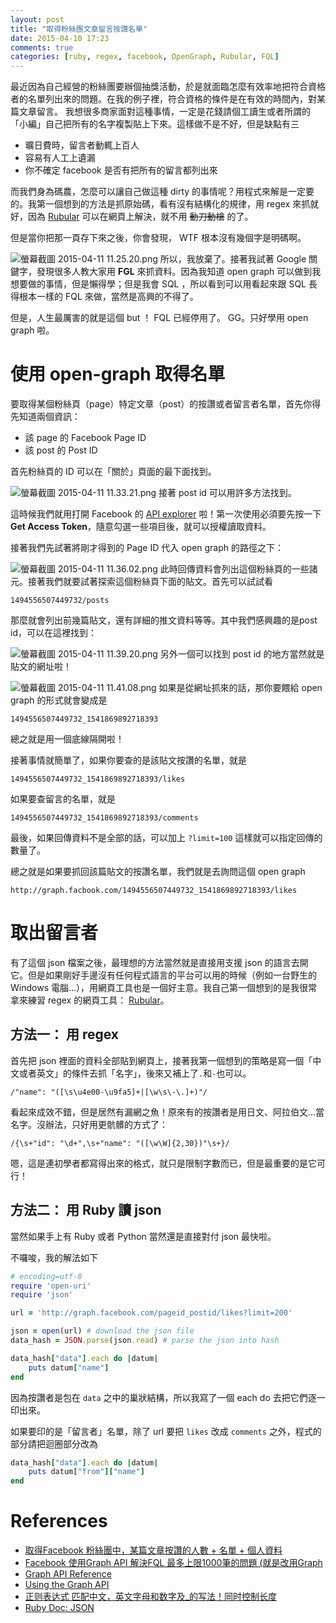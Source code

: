 ```yaml
---
layout: post
title: "取得粉絲團文章留言按讚名單"
date: 2015-04-10 17:23
comments: true
categories: [ruby, regex, facebook, OpenGraph, Rubular, FQL]
---
```

最近因為自己經營的粉絲團要辦個抽獎活動，於是就面臨怎麼有效率地把符合資格者的名單列出來的問題。在我的例子裡，符合資格的條件是在有效的時間內，對某篇文章留言。
我想很多商家面對這種事情，一定是花錢請個工讀生或者所謂的「小編」自己把所有的名字複製貼上下來。這樣做不是不好，但是缺點有三

- 曠日費時，留言者動輒上百人
- 容易有人工上遺漏
- 你不確定 facebook 是否有把所有的留言都列出來

而我們身為碼農，怎麼可以讓自己做這種 dirty 的事情呢？用程式來解是一定要的。我第一個想到的方法是抓原始碼，看有沒有結構化的規律，用 regex 來抓就好，因為 [Rubular](http://rubular.com/ "Rubular a Ruby regular expression editor") 可以在網頁上解決，就不用 ~~動刀動槍~~ 的了。

但是當你把那一頁存下來之後，你會發現， WTF 根本沒有幾個字是明碼啊。

![螢幕截圖 2015-04-11 11.25.20.png](/assets/img/PYtFkamMTtW5Ya2zxATh_%E8%9E%A2%E5%B9%95%E6%88%AA%E5%9C%96%202015-04-11%2011.25.20.png)
所以，我放棄了。接著我試著 Google 關鍵字，發現很多人教大家用 **FGL** 來抓資料。因為我知道 open graph 可以做到我想要做的事情，但是懶得學；但是我會 SQL ，所以看到可以用看起來跟 SQL 長得根本一樣的 FQL 來做，當然是高興的不得了。

但是，人生最厲害的就是這個 but ！ FQL 已經停用了。 GG。只好學用 open graph 啦。

# 使用 open-graph 取得名單

要取得某個粉絲頁（page）特定文章（post）的按讚或者留言者名單，首先你得先知道兩個資訊：

- 該 page 的 Facebook Page ID
- 該 post 的 Post ID

首先粉絲頁的 ID 可以在「關於」頁面的最下面找到。

![螢幕截圖 2015-04-11 11.33.21.png](/assets/img/ZLe61mkSeOo2QXAuGd5o_%E8%9E%A2%E5%B9%95%E6%88%AA%E5%9C%96%202015-04-11%2011.33.21.png)
接著 post id 可以用許多方法找到。

這時候我們就用打開 Facebook 的 [API explorer](https://developers.facebook.com/tools/explorer "Facebook API explorer") 啦！第一次使用必須要先按一下 **Get Access Token**，隨意勾選一些項目後，就可以授權讀取資料。

接著我們先試著將剛才得到的 Page ID 代入 open graph 的路徑之下：

![螢幕截圖 2015-04-11 11.36.02.png](/assets/img/PISHn0aiQ2uAsaRpfu4M_%E8%9E%A2%E5%B9%95%E6%88%AA%E5%9C%96%202015-04-11%2011.36.02.png)
此時回傳資料會列出這個粉絲頁的一些諸元。接著我們就要試著探索這個粉絲頁下面的貼文。首先可以試試看

```
1494556507449732/posts
```

那麼就會列出前幾篇貼文，還有詳細的推文資料等等。其中我們感興趣的是post id，可以在這裡找到：

![螢幕截圖 2015-04-11 11.39.20.png](/assets/img/T5c4JYpwQs2FAc8Ll9eR_%E8%9E%A2%E5%B9%95%E6%88%AA%E5%9C%96%202015-04-11%2011.39.20.png)
另外一個可以找到 post id 的地方當然就是貼文的網址啦！

![螢幕截圖 2015-04-11 11.41.08.png](/assets/img/Tv4K1jXLRUebpQYKc4Vh_%E8%9E%A2%E5%B9%95%E6%88%AA%E5%9C%96%202015-04-11%2011.41.08.png)
如果是從網址抓來的話，那你要餵給 open graph 的形式就會變成是

```
1494556507449732_1541869892718393
```

總之就是用一個底線隔開啦！

接著事情就簡單了，如果你要查的是該貼文按讚的名單，就是

```
1494556507449732_1541869892718393/likes
```

如果要查留言的名單，就是

```
1494556507449732_1541869892718393/comments
```

最後，如果回傳資料不是全部的話，可以加上 `?limit=100` 這樣就可以指定回傳的數量了。

總之就是如果要抓回該篇貼文的按讚名單，我們就是去詢問這個 open graph

```
http://graph.facbook.com/1494556507449732_1541869892718393/likes
```

# 取出留言者

有了這個 json 檔案之後，最理想的方法當然就是直接用支援 json 的語言去開它。但是如果剛好手邊沒有任何程式語言的平台可以用的時候（例如一台野生的 Windows 電腦...），用網頁工具也是一個好主意。我自己第一個想到的是我很常拿來練習 regex 的網頁工具： [Rubular](http://rubular.com/ "Rubular a Ruby regular expression editor")。

## 方法一： 用 regex

首先把 json 裡面的資料全部貼到網頁上，接著我第一個想到的策略是寫一個「中文或者英文」的條件去抓「名字」，後來又補上了`.`和`-`也可以。

``` regex
/"name": "([\s\u4e00-\u9fa5]+|[\w\s\-\.]+)"/
```

看起來成效不錯，但是居然有漏網之魚！原來有的按讚者是用日文、阿拉伯文...當名字。沒辦法，只好用更骯髒的方式了：

``` regex
/{\s+"id": "\d+",\s+"name": "([\w\W]{2,30})"\s+}/
```
嗯，這是連初學者都寫得出來的格式，就只是限制字數而已，但是最重要的是它可行！

## 方法二： 用 Ruby 讀 json

當然如果手上有 Ruby 或者 Python 當然還是直接對付 json 最快啦。

不囉唆，我的解法如下

``` ruby get_likers.rb
# encoding=utf-8 
require 'open-uri'
require 'json'

url = 'http://graph.facebook.com/pageid_postid/likes?limit=200'

json = open(url) # download the json file
data_hash = JSON.parse(json.read) # parse the json into hash

data_hash["data"].each do |datum| 
	puts datum["name"]
end
```

因為按讚者是包在 `data` 之中的巢狀結構，所以我寫了一個 each do 去把它們逐一印出來。

如果要印的是「留言者」名單，除了 url 要把 `likes` 改成 `comments` 之外，程式的部分請把迴圈部分改為

``` ruby get_commenters.rb (snippet)
data_hash["data"].each do |datum|
	puts datum["from"]["name"]
end
```

# References

- [取得Facebook 粉絲團中，某篇文章按讚的人數 + 名單 + 個人資料](http://sweeteason.pixnet.net/blog/post/40753405)
- [Facebook 使用Graph API 解決FQL 最多上限1000筆的問題 (就是改用Graph](http://sweeteason.pixnet.net/blog/post/40861897-facebook-%E4%BD%BF%E7%94%A8graph-api-%E8%A7%A3%E6%B1%BAfql-%E6%9C%80%E5%A4%9A%E4%B8%8A%E9%99%901000%E7%AD%86%E7%9A%84%E5%95%8F)
- [Graph API Reference](https://developers.facebook.com/docs/graph-api/reference/)
- [Using the Graph API](https://developers.facebook.com/docs/graph-api/using-graph-api/v2.3)
- [正则表达式 匹配中文，英文字母和数字及_的写法！同时控制长度](http://blog.csdn.net/sefvang/article/details/8270553)
- [Ruby Doc: JSON](http://ruby-doc.org/stdlib-2.0/libdoc/json/rdoc/JSON.html)